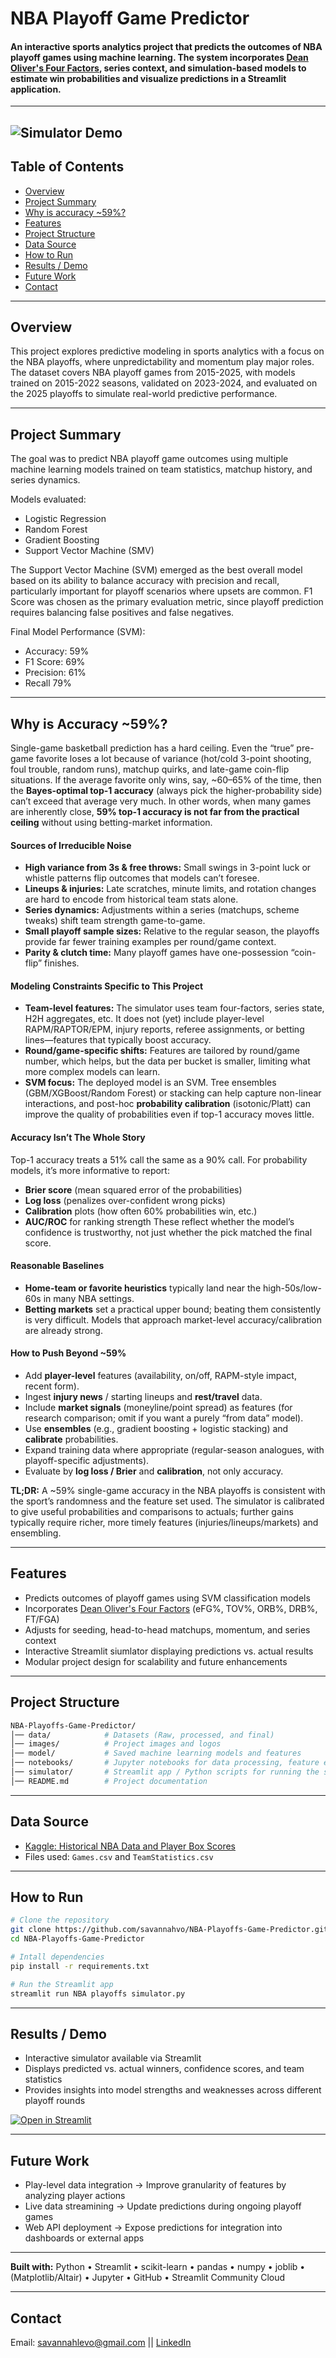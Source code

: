 # NBA Playoff Game Predictor 
#### An interactive sports analytics project that predicts the outcomes of NBA playoff games using machine learning. The system incorporates [Dean Oliver's Four Factors](https://www.basketball-reference.com/about/factors.html), series context, and simulation-based models to estimate win probabilities and visualize predictions in a Streamlit application.
---
![Simulator Demo](images/miscellaneous/demo.gif)
---

## Table of Contents
- [Overview](#overview)
- [Project Summary](#project-summary)
- [Why is accuracy ~59%?](#why-is-accuracy-59)
- [Features](#features)
- [Project Structure](#project-structure)
- [Data Source](#data-source)
- [How to Run](#how-to-run)
- [Results / Demo](#results--demo)
- [Future Work](#future-work)
- [Contact](#contact)

---

## Overview
This project explores predictive modeling in sports analytics with a focus on the NBA playoffs, where unpredictability and momentum play major roles. The dataset covers NBA playoff games from 2015-2025, with models trained on 2015-2022 seasons, validated on 2023-2024, and evaluated on the 2025 playoffs to simulate real-world predictive performance.

---
## Project Summary
The goal was to predict NBA playoff game outcomes using multiple machine learning models trained on team statistics, matchup history, and series dynamics.

Models evaluated:
- Logistic Regression
- Random Forest
- Gradient Boosting
- Support Vector Machine (SMV)

The Support Vector Machine (SVM) emerged as the best overall model based on its ability to balance accuracy with precision and recall, particularly important for playoff scenarios where upsets are common. F1 Score was chosen as the primary evaluation metric, since playoff prediction requires balancing false positives and false negatives.

Final Model Performance (SVM):
- Accuracy: 59%
- F1 Score: 69%
- Precision: 61%
- Recall 79%
---
## Why is Accuracy ~59%?
Single-game basketball prediction has a hard ceiling. Even the “true” pre-game favorite loses a lot because of variance (hot/cold 3-point shooting, foul trouble, random runs), matchup quirks, and late-game coin-flip situations. If the average favorite only wins, say, ~60–65% of the time, then the **Bayes-optimal top-1 accuracy** (always pick the higher-probability side) can’t exceed that average very much. In other words, when many games are inherently close, **59% top-1 accuracy is not far from the practical ceiling** without using betting-market information.

#### Sources of Irreducible Noise
- **High variance from 3s & free throws:** Small swings in 3-point luck or whistle patterns flip outcomes that models can’t foresee.
- **Lineups & injuries:** Late scratches, minute limits, and rotation changes are hard to encode from historical team stats alone.
- **Series dynamics:** Adjustments within a series (matchups, scheme tweaks) shift team strength game-to-game.
- **Small playoff sample sizes:** Relative to the regular season, the playoffs provide far fewer training examples per round/game context.
- **Parity & clutch time:** Many playoff games have one-possession “coin-flip” finishes.

#### Modeling Constraints Specific to This Project
- **Team-level features:** The simulator uses team four-factors, series state, H2H aggregates, etc. It does not (yet) include player-level RAPM/RAPTOR/EPM, injury reports, referee assignments, or betting lines—features that typically boost accuracy.
- **Round/game-specific shifts:** Features are tailored by round/game number, which helps, but the data per bucket is smaller, limiting what more complex models can learn.
- **SVM focus:** The deployed model is an SVM. Tree ensembles (GBM/XGBoost/Random Forest) or stacking can help capture non-linear interactions, and post-hoc **probability calibration** (isotonic/Platt) can improve the quality of probabilities even if top-1 accuracy moves little.

#### Accuracy Isn’t The Whole Story
Top-1 accuracy treats a 51% call the same as a 90% call. For probability models, it’s more informative to report:
- **Brier score** (mean squared error of the probabilities)
- **Log loss** (penalizes over-confident wrong picks)
- **Calibration** plots (how often 60% probabilities win, etc.)
- **AUC/ROC** for ranking strength
These reflect whether the model’s confidence is trustworthy, not just whether the pick matched the final score.

#### Reasonable Baselines
- **Home-team or favorite heuristics** typically land near the high-50s/low-60s in many NBA settings.
- **Betting markets** set a practical upper bound; beating them consistently is very difficult. Models that approach market-level accuracy/calibration are already strong.

#### How to Push Beyond ~59%
- Add **player-level** features (availability, on/off, RAPM-style impact, recent form).
- Ingest **injury news** / starting lineups and **rest/travel** data.
- Include **market signals** (moneyline/point spread) as features (for research comparison; omit if you want a purely “from data” model).
- Use **ensembles** (e.g., gradient boosting + logistic stacking) and **calibrate** probabilities.
- Expand training data where appropriate (regular-season analogues, with playoff-specific adjustments).
- Evaluate by **log loss / Brier** and **calibration**, not only accuracy.

**TL;DR:** A ~59% single-game accuracy in the NBA playoffs is consistent with the sport’s randomness and the feature set used. The simulator is calibrated to give useful probabilities and comparisons to actuals; further gains typically require richer, more timely features (injuries/lineups/markets) and ensembling.

---
## Features
- Predicts outcomes of playoff games using SVM classification models
- Incorporates [Dean Oliver's Four Factors](https://www.basketball-reference.com/about/factors.html) (eFG%, TOV%, ORB%, DRB%, FT/FGA)
- Adjusts for seeding, head-to-head matchups, momentum, and series context
- Interactive Streamlit siumlator displaying predictions vs. actual results
- Modular project design for scalability and future enhancements
---
## Project Structure
```bash
NBA-Playoffs-Game-Predictor/
│── data/            # Datasets (Raw, processed, and final)
│── images/          # Project images and logos
│── model/           # Saved machine learning models and features
│── notebooks/       # Jupyter notebooks for data processing, feature engineering, modeling, and simulator development
│── simulator/       # Streamlit app / Python scripts for running the simulator
│── README.md        # Project documentation
```
---
## Data Source
- [Kaggle: Historical NBA Data and Player Box Scores](https://www.kaggle.com/datasets/eoinamoore/historical-nba-data-and-player-box-scores/data)
- Files used: `Games.csv` and `TeamStatistics.csv`
---
## How to Run
```bash
# Clone the repository
git clone https://github.com/savannahvo/NBA-Playoffs-Game-Predictor.git
cd NBA-Playoffs-Game-Predictor

# Intall dependencies
pip install -r requirements.txt

# Run the Streamlit app
streamlit run NBA playoffs simulator.py
```
---
## Results / Demo
- Interactive simulator available via Streamlit  
- Displays predicted vs. actual winners, confidence scores, and team statistics  
- Provides insights into model strengths and weaknesses across different playoff rounds  

[![Open in Streamlit](https://static.streamlit.io/badges/streamlit_badge_black_white.svg)](https://nba-playoffs-game-predictor-cegip2jsppkfijyf5lc7xp.streamlit.app/)

---
## Future Work
- Play-level data integration -> Improve granularity of features by analyzing player actions
- Live data streamining -> Update predictions during ongoing playoff games
- Web API deployment -> Expose predictions for integration into dashboards or external apps
---
**Built with:** Python • Streamlit • scikit-learn • pandas • numpy • joblib • (Matplotlib/Altair) • Jupyter • GitHub • Streamlit Community Cloud

---
## Contact
Email: savannahlevo@gmail.com || [LinkedIn](https://www.linkedin.com/in/savannahlevo/)     


